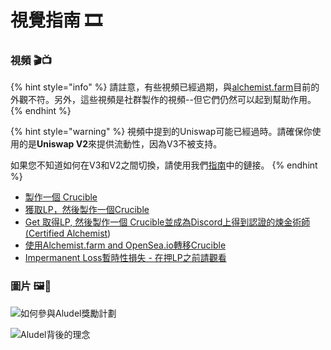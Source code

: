 # 視覺指南 🎞

### 視頻 🎬📺 

{% hint style="info" %}
請註意，有些視頻已經過期，與[alchemist.farm](https://alchemist.farm)目前的外觀不符。另外，這些視頻是社群製作的視頻--但它們仍然可以起到幫助作用。
{% endhint %}

{% hint style="warning" %}
視頻中提到的Uniswap可能已經過時。請確保你使用的是**Uniswap V2**來提供流動性，因為V3不被支持。

如果您不知道如何在V3和V2之間切換，請使用我們[指南](../acquiring-and-subscribing.md)中的鏈接。
{% endhint %}

* [製作一個 Crucible](https://www.youtube.com/watch?v=Rl9Rf-3Sp-8)​
* [獲取LP，然後製作一個Crucible](https://www.youtube.com/watch?v=Ga1qcQ6x3as)
* [Get 取得LP, 然後製作一個 ](https://www.youtube.com/watch?v=k7MO1QpqCds)[Crucible並成為Discord上得到認證的煉金術師\(Certified Alchemist](https://www.youtube.com/watch?v=k7MO1QpqCds)\)
* [使用Alchemist.farm and OpenSea.io轉移Crucible](https://www.youtube.com/watch?v=i2MCYimelBM)
* [Impermanent Loss暫時性損失 - 在押LP之前請觀看](https://www.youtube.com/watch?v=8XJ1MSTEuU0)

### 圖片 🖼🎨



![&#x5982;&#x4F55;&#x53C3;&#x8207;Aludel&#x734E;&#x52F5;&#x8A08;&#x5283; ](https://i.imgur.com/7sK0Jr2.png)

![Aludel&#x80CC;&#x5F8C;&#x7684;&#x7406;&#x5FF5;](https://i.imgur.com/sutIhed.png)



